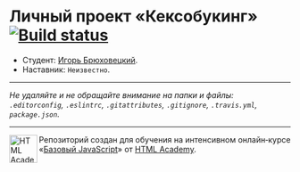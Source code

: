 # Личный проект «Кексобукинг» [![Build status][travis-image]][travis-url]

* Студент: [Игорь Брюховецкий](https://up.htmlacademy.ru/javascript/11/user/248432).
* Наставник: `Неизвестно`.

---

_Не удаляйте и не обращайте внимание на папки и файлы:_<br>
_`.editorconfig`, `.eslintrc`, `.gitattributes`, `.gitignore`, `.travis.yml`, `package.json`._

---

<a href="https://htmlacademy.ru/intensive/javascript"><img align="left" width="50" height="50" title="HTML Academy" src="https://up.htmlacademy.ru/static/img/intensive/javascript/logo-for-github.svg"></a>

Репозиторий создан для обучения на интенсивном онлайн‑курсе «[Базовый JavaScript](https://htmlacademy.ru/intensive/javascript)» от [HTML Academy](https://htmlacademy.ru).

[travis-image]: https://travis-ci.org/htmlacademy-javascript/248432-keksobooking.svg?branch=master
[travis-url]: https://travis-ci.org/htmlacademy-javascript/248432-keksobooking
